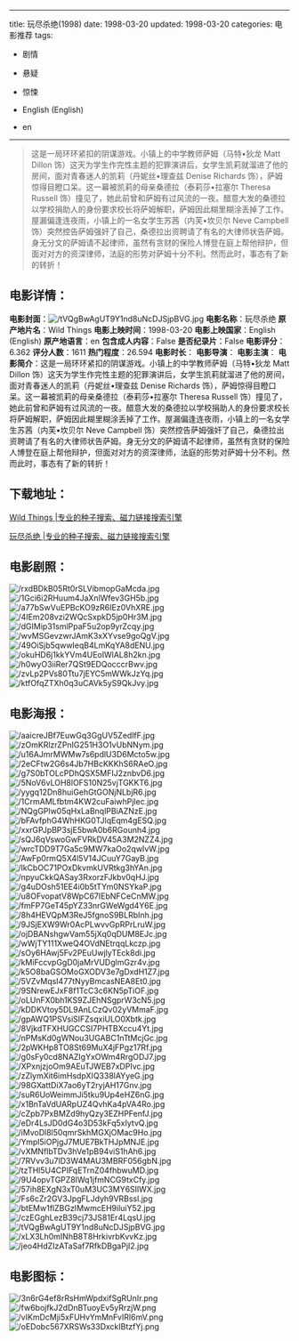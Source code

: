 
---
title: 玩尽杀绝(1998)
date: 1998-03-20
updated: 1998-03-20
categories: 电影推荐
tags:
- 剧情
- 悬疑
- 惊悚

- English (English)
- en
---


> 这是一局环环紧扣的阴谋游戏。小镇上的中学教师萨姆（马特•狄龙 Matt Dillon 饰）这天为学生作完性主题的犯罪演讲后，女学生凯莉就溜进了他的房间，面对青春迷人的凯莉（丹妮丝•理查兹 Denise Richards 饰），萨姆惊得目瞪口呆。这一幕被凯莉的母亲桑德拉（泰莉莎•拉塞尔 Theresa Russell 饰）撞见了，她此前曾和萨姆有过风流的一夜。醋意大发的桑德拉以学校捐助人的身份要求校长将萨姆解职，萨姆因此糊里糊涂丢掉了工作。屋漏偏逢连夜雨，小镇上的一名女学生苏茜（内芙•坎贝尔 Neve Campbell 饰）突然控告萨姆强奸了自己，桑德拉出资聘请了有名的大律师状告萨姆。身无分文的萨姆请不起律师，虽然有贪财的保险人博登在庭上帮他辩护，但面对对方的资深律师，法庭的形势对萨姆十分不利。然而此时，事态有了新的转折！

## **电影详情**：

**电影封面**：<img src="https://image.tmdb.org/t/p/w200/tVQgBwAgUT9Y1nd8uNcDJSjpBVG.jpg" alt="/tVQgBwAgUT9Y1nd8uNcDJSjpBVG.jpg" title="/tVQgBwAgUT9Y1nd8uNcDJSjpBVG.jpg">
**电影名称**：玩尽杀绝
**原产地片名**：Wild Things
**电影上映时间**：1998-03-20
**电影上映国家**：English (English)
**原产地语言**：en
**包含成人内容**：False
**是否纪录片**：False
**电影评分**：6.362
**评分人数**：1611
**热门程度**：26.594
**电影时长**：
**电影导演**：
**电影主演**：
**电影简介**：这是一局环环紧扣的阴谋游戏。小镇上的中学教师萨姆（马特•狄龙 Matt Dillon 饰）这天为学生作完性主题的犯罪演讲后，女学生凯莉就溜进了他的房间，面对青春迷人的凯莉（丹妮丝•理查兹 Denise Richards 饰），萨姆惊得目瞪口呆。这一幕被凯莉的母亲桑德拉（泰莉莎•拉塞尔 Theresa Russell 饰）撞见了，她此前曾和萨姆有过风流的一夜。醋意大发的桑德拉以学校捐助人的身份要求校长将萨姆解职，萨姆因此糊里糊涂丢掉了工作。屋漏偏逢连夜雨，小镇上的一名女学生苏茜（内芙•坎贝尔 Neve Campbell 饰）突然控告萨姆强奸了自己，桑德拉出资聘请了有名的大律师状告萨姆。身无分文的萨姆请不起律师，虽然有贪财的保险人博登在庭上帮他辩护，但面对对方的资深律师，法庭的形势对萨姆十分不利。然而此时，事态有了新的转折！

## **下载地址**：
[Wild Things |专业的种子搜索、磁力链接搜索引擎](https://movie.amd794.com:2083/?search=Wild%20Things&ordering=&mode=match_phrase&page_size=10&page=1)

[玩尽杀绝 |专业的种子搜索、磁力链接搜索引擎](https://movie.amd794.com:2083/?search=%E7%8E%A9%E5%B0%BD%E6%9D%80%E7%BB%9D&ordering=&mode=match_phrase&page_size=10&page=1)
 

## **电影剧照**：
<img src="https://image.tmdb.org/t/p/original/rxdBDkB05Rt0rSLVibmopGaMcda.jpg" alt="/rxdBDkB05Rt0rSLVibmopGaMcda.jpg" title="/rxdBDkB05Rt0rSLVibmopGaMcda.jpg"><img src="https://image.tmdb.org/t/p/original/1Gci6i2RHuum4JaXnlWfev3GH5b.jpg" alt="/1Gci6i2RHuum4JaXnlWfev3GH5b.jpg" title="/1Gci6i2RHuum4JaXnlWfev3GH5b.jpg"><img src="https://image.tmdb.org/t/p/original/a77bSwVuEPBcKO9zR6IEz0VhXRE.jpg" alt="/a77bSwVuEPBcKO9zR6IEz0VhXRE.jpg" title="/a77bSwVuEPBcKO9zR6IEz0VhXRE.jpg"><img src="https://image.tmdb.org/t/p/original/4IEm208vzi2WQcSxpkD5jp0Hr3M.jpg" alt="/4IEm208vzi2WQcSxpkD5jp0Hr3M.jpg" title="/4IEm208vzi2WQcSxpkD5jp0Hr3M.jpg"><img src="https://image.tmdb.org/t/p/original/dGIMip31smlPpaF5u2op9yrZcqy.jpg" alt="/dGIMip31smlPpaF5u2op9yrZcqy.jpg" title="/dGIMip31smlPpaF5u2op9yrZcqy.jpg"><img src="https://image.tmdb.org/t/p/original/wvMSGevzwrJAmK3xXYvse9goQgV.jpg" alt="/wvMSGevzwrJAmK3xXYvse9goQgV.jpg" title="/wvMSGevzwrJAmK3xXYvse9goQgV.jpg"><img src="https://image.tmdb.org/t/p/original/49OiSjb5qwwIeqB4LmKqYA8dENU.jpg" alt="/49OiSjb5qwwIeqB4LmKqYA8dENU.jpg" title="/49OiSjb5qwwIeqB4LmKqYA8dENU.jpg"><img src="https://image.tmdb.org/t/p/original/okuHD6j1kkYVm4UEoIWlAL8h2kn.jpg" alt="/okuHD6j1kkYVm4UEoIWlAL8h2kn.jpg" title="/okuHD6j1kkYVm4UEoIWlAL8h2kn.jpg"><img src="https://image.tmdb.org/t/p/original/h0wyO3iiRer7QSt9EDQocccrBwv.jpg" alt="/h0wyO3iiRer7QSt9EDQocccrBwv.jpg" title="/h0wyO3iiRer7QSt9EDQocccrBwv.jpg"><img src="https://image.tmdb.org/t/p/original/zvLp2PVs80Ttu7jEYC5mWWkJzYq.jpg" alt="/zvLp2PVs80Ttu7jEYC5mWWkJzYq.jpg" title="/zvLp2PVs80Ttu7jEYC5mWWkJzYq.jpg"><img src="https://image.tmdb.org/t/p/original/ktfOfqZTXh0q3uCAVk5yS9QkJvy.jpg" alt="/ktfOfqZTXh0q3uCAVk5yS9QkJvy.jpg" title="/ktfOfqZTXh0q3uCAVk5yS9QkJvy.jpg">

## **电影海报**：
<img src="https://image.tmdb.org/t/p/original/aaicreJBf7EuwGq3GgUV5ZedlfF.jpg" alt="/aaicreJBf7EuwGq3GgUV5ZedlfF.jpg" title="/aaicreJBf7EuwGq3GgUV5ZedlfF.jpg"><img src="https://image.tmdb.org/t/p/original/zOmKRlzrZPnIG251H3O1vUbNNym.jpg" alt="/zOmKRlzrZPnIG251H3O1vUbNNym.jpg" title="/zOmKRlzrZPnIG251H3O1vUbNNym.jpg"><img src="https://image.tmdb.org/t/p/original/u16AJmrMWMw7s6pdlU3D6Mcto5w.jpg" alt="/u16AJmrMWMw7s6pdlU3D6Mcto5w.jpg" title="/u16AJmrMWMw7s6pdlU3D6Mcto5w.jpg"><img src="https://image.tmdb.org/t/p/original/2eCFtw2G6s4Jb7HBcKKKhS6RAeO.jpg" alt="/2eCFtw2G6s4Jb7HBcKKKhS6RAeO.jpg" title="/2eCFtw2G6s4Jb7HBcKKKhS6RAeO.jpg"><img src="https://image.tmdb.org/t/p/original/g7S0bTOLcPDhQSX5MFIJ2znbvD6.jpg" alt="/g7S0bTOLcPDhQSX5MFIJ2znbvD6.jpg" title="/g7S0bTOLcPDhQSX5MFIJ2znbvD6.jpg"><img src="https://image.tmdb.org/t/p/original/5NoV6vLOH8lOFS10N25vjTGKKT6.jpg" alt="/5NoV6vLOH8lOFS10N25vjTGKKT6.jpg" title="/5NoV6vLOH8lOFS10N25vjTGKKT6.jpg"><img src="https://image.tmdb.org/t/p/original/yygq12Dn8huiGehGtGONjNLbjR6.jpg" alt="/yygq12Dn8huiGehGtGONjNLbjR6.jpg" title="/yygq12Dn8huiGehGtGONjNLbjR6.jpg"><img src="https://image.tmdb.org/t/p/original/1CrmAMLfbtm4KW2cuFaiwhPjlec.jpg" alt="/1CrmAMLfbtm4KW2cuFaiwhPjlec.jpg" title="/1CrmAMLfbtm4KW2cuFaiwhPjlec.jpg"><img src="https://image.tmdb.org/t/p/original/NQgGPlw05qHxLaBnqlPBiAZNzE.jpg" alt="/NQgGPlw05qHxLaBnqlPBiAZNzE.jpg" title="/NQgGPlw05qHxLaBnqlPBiAZNzE.jpg"><img src="https://image.tmdb.org/t/p/original/bFAvfphG4WhHKG0TJlqEqm4gESQ.jpg" alt="/bFAvfphG4WhHKG0TJlqEqm4gESQ.jpg" title="/bFAvfphG4WhHKG0TJlqEqm4gESQ.jpg"><img src="https://image.tmdb.org/t/p/original/xxrGPJpBP3sjE5bwA0b6RGounh4.jpg" alt="/xxrGPJpBP3sjE5bwA0b6RGounh4.jpg" title="/xxrGPJpBP3sjE5bwA0b6RGounh4.jpg"><img src="https://image.tmdb.org/t/p/original/sQJ6qVswoGwFVRkDV45A3M2NZZ4.jpg" alt="/sQJ6qVswoGwFVRkDV45A3M2NZZ4.jpg" title="/sQJ6qVswoGwFVRkDV45A3M2NZZ4.jpg"><img src="https://image.tmdb.org/t/p/original/wrcTDD9T7Ga5c9MW7kaOo2qwIvW.jpg" alt="/wrcTDD9T7Ga5c9MW7kaOo2qwIvW.jpg" title="/wrcTDD9T7Ga5c9MW7kaOo2qwIvW.jpg"><img src="https://image.tmdb.org/t/p/original/AwFp0rmQ5X4l5V14JCuuY7GayB.jpg" alt="/AwFp0rmQ5X4l5V14JCuuY7GayB.jpg" title="/AwFp0rmQ5X4l5V14JCuuY7GayB.jpg"><img src="https://image.tmdb.org/t/p/original/lkCbOC71POxDkvmkUVRtkg3hYAn.jpg" alt="/lkCbOC71POxDkvmkUVRtkg3hYAn.jpg" title="/lkCbOC71POxDkvmkUVRtkg3hYAn.jpg"><img src="https://image.tmdb.org/t/p/original/npyuCkkQASay3RxorzFJkbv0qHJ.jpg" alt="/npyuCkkQASay3RxorzFJkbv0qHJ.jpg" title="/npyuCkkQASay3RxorzFJkbv0qHJ.jpg"><img src="https://image.tmdb.org/t/p/original/g4uDOsh51EE4i0b5tTYm0NSYkaP.jpg" alt="/g4uDOsh51EE4i0b5tTYm0NSYkaP.jpg" title="/g4uDOsh51EE4i0b5tTYm0NSYkaP.jpg"><img src="https://image.tmdb.org/t/p/original/u8OFvopatV8WpC67IEbNFCeCnMW.jpg" alt="/u8OFvopatV8WpC67IEbNFCeCnMW.jpg" title="/u8OFvopatV8WpC67IEbNFCeCnMW.jpg"><img src="https://image.tmdb.org/t/p/original/fmFP7GeT45pYZ33nrGWeWgd4Y6E.jpg" alt="/fmFP7GeT45pYZ33nrGWeWgd4Y6E.jpg" title="/fmFP7GeT45pYZ33nrGWeWgd4Y6E.jpg"><img src="https://image.tmdb.org/t/p/original/8h4HEVQpM3ReJ5fgnoS9BLRbInh.jpg" alt="/8h4HEVQpM3ReJ5fgnoS9BLRbInh.jpg" title="/8h4HEVQpM3ReJ5fgnoS9BLRbInh.jpg"><img src="https://image.tmdb.org/t/p/original/9JSjEXW9Wr0AcPLwvvGpRPrLruW.jpg" alt="/9JSjEXW9Wr0AcPLwvvGpRPrLruW.jpg" title="/9JSjEXW9Wr0AcPLwvvGpRPrLruW.jpg"><img src="https://image.tmdb.org/t/p/original/ojDBANshgwVam55jXq0qDUM8EJc.jpg" alt="/ojDBANshgwVam55jXq0qDUM8EJc.jpg" title="/ojDBANshgwVam55jXq0qDUM8EJc.jpg"><img src="https://image.tmdb.org/t/p/original/wWjTY111XweQ4OVdNEtrqqLkczp.jpg" alt="/wWjTY111XweQ4OVdNEtrqqLkczp.jpg" title="/wWjTY111XweQ4OVdNEtrqqLkczp.jpg"><img src="https://image.tmdb.org/t/p/original/sOy6HAwj5Fv2PEuUwjlyTEck8di.jpg" alt="/sOy6HAwj5Fv2PEuUwjlyTEck8di.jpg" title="/sOy6HAwj5Fv2PEuUwjlyTEck8di.jpg"><img src="https://image.tmdb.org/t/p/original/kMiFccvpGgD0jaMrVUDglmGzr4v.jpg" alt="/kMiFccvpGgD0jaMrVUDglmGzr4v.jpg" title="/kMiFccvpGgD0jaMrVUDglmGzr4v.jpg"><img src="https://image.tmdb.org/t/p/original/k5O8baGSOMoGXODV3e7gDxdH1Z7.jpg" alt="/k5O8baGSOMoGXODV3e7gDxdH1Z7.jpg" title="/k5O8baGSOMoGXODV3e7gDxdH1Z7.jpg"><img src="https://image.tmdb.org/t/p/original/5VZvMqsI477tNyyBmcasNEA8Et0.jpg" alt="/5VZvMqsI477tNyyBmcasNEA8Et0.jpg" title="/5VZvMqsI477tNyyBmcasNEA8Et0.jpg"><img src="https://image.tmdb.org/t/p/original/9SNrewEJxF8f1TcC3c6KN5pTiOF.jpg" alt="/9SNrewEJxF8f1TcC3c6KN5pTiOF.jpg" title="/9SNrewEJxF8f1TcC3c6KN5pTiOF.jpg"><img src="https://image.tmdb.org/t/p/original/oLUnFX0bh1KS9ZJEhNSgprW3cN5.jpg" alt="/oLUnFX0bh1KS9ZJEhNSgprW3cN5.jpg" title="/oLUnFX0bh1KS9ZJEhNSgprW3cN5.jpg"><img src="https://image.tmdb.org/t/p/original/kDDKVtoy5DL9AnLCzQv02yVMmaF.jpg" alt="/kDDKVtoy5DL9AnLCzQv02yVMmaF.jpg" title="/kDDKVtoy5DL9AnLCzQv02yVMmaF.jpg"><img src="https://image.tmdb.org/t/p/original/gpAWQ1PSVsiSIFZsqxiULO0Xbtk.jpg" alt="/gpAWQ1PSVsiSIFZsqxiULO0Xbtk.jpg" title="/gpAWQ1PSVsiSIFZsqxiULO0Xbtk.jpg"><img src="https://image.tmdb.org/t/p/original/8VjkdTFXHUGCCSI7PHTBXccu4Yt.jpg" alt="/8VjkdTFXHUGCCSI7PHTBXccu4Yt.jpg" title="/8VjkdTFXHUGCCSI7PHTBXccu4Yt.jpg"><img src="https://image.tmdb.org/t/p/original/nPMsKd0gWNou3UGABC1nTtMcjGc.jpg" alt="/nPMsKd0gWNou3UGABC1nTtMcjGc.jpg" title="/nPMsKd0gWNou3UGABC1nTtMcjGc.jpg"><img src="https://image.tmdb.org/t/p/original/2pWKHp8TO8St69MuX4jFPgz17Rf.jpg" alt="/2pWKHp8TO8St69MuX4jFPgz17Rf.jpg" title="/2pWKHp8TO8St69MuX4jFPgz17Rf.jpg"><img src="https://image.tmdb.org/t/p/original/g0sFy0cd8NAZIgYxOWm4RrgODJ7.jpg" alt="/g0sFy0cd8NAZIgYxOWm4RrgODJ7.jpg" title="/g0sFy0cd8NAZIgYxOWm4RrgODJ7.jpg"><img src="https://image.tmdb.org/t/p/original/XPxnjzjoOm9AEuTJWEB7xDPIvc.jpg" alt="/XPxnjzjoOm9AEuTJWEB7xDPIvc.jpg" title="/XPxnjzjoOm9AEuTJWEB7xDPIvc.jpg"><img src="https://image.tmdb.org/t/p/original/zZlymXit6imHsdpXIQ338lAYyeG.jpg" alt="/zZlymXit6imHsdpXIQ338lAYyeG.jpg" title="/zZlymXit6imHsdpXIQ338lAYyeG.jpg"><img src="https://image.tmdb.org/t/p/original/98GXattDiX7ao6yT2ryjAH17Gnv.jpg" alt="/98GXattDiX7ao6yT2ryjAH17Gnv.jpg" title="/98GXattDiX7ao6yT2ryjAH17Gnv.jpg"><img src="https://image.tmdb.org/t/p/original/suR6UoWeimmJi5tku9Up4eHZ6nG.jpg" alt="/suR6UoWeimmJi5tku9Up4eHZ6nG.jpg" title="/suR6UoWeimmJi5tku9Up4eHZ6nG.jpg"><img src="https://image.tmdb.org/t/p/original/x1BnTaVdUARpUZ4QvhKa4pVA4Ro.jpg" alt="/x1BnTaVdUARpUZ4QvhKa4pVA4Ro.jpg" title="/x1BnTaVdUARpUZ4QvhKa4pVA4Ro.jpg"><img src="https://image.tmdb.org/t/p/original/cZpb7PxBMZd9hyQzy3EZHPFenfJ.jpg" alt="/cZpb7PxBMZd9hyQzy3EZHPFenfJ.jpg" title="/cZpb7PxBMZd9hyQzy3EZHPFenfJ.jpg"><img src="https://image.tmdb.org/t/p/original/eDr4LsJD0dG4o3D53kFq5xIytvQ.jpg" alt="/eDr4LsJD0dG4o3D53kFq5xIytvQ.jpg" title="/eDr4LsJD0dG4o3D53kFq5xIytvQ.jpg"><img src="https://image.tmdb.org/t/p/original/iMvoDl8l50qmrSkhMGXjOMac9Ho.jpg" alt="/iMvoDl8l50qmrSkhMGXjOMac9Ho.jpg" title="/iMvoDl8l50qmrSkhMGXjOMac9Ho.jpg"><img src="https://image.tmdb.org/t/p/original/Ympl5iOPjgJ7MUE7BkTHJpMNJE.jpg" alt="/Ympl5iOPjgJ7MUE7BkTHJpMNJE.jpg" title="/Ympl5iOPjgJ7MUE7BkTHJpMNJE.jpg"><img src="https://image.tmdb.org/t/p/original/vXMNflbTDv3hVe1pB94viS1hAh6.jpg" alt="/vXMNflbTDv3hVe1pB94viS1hAh6.jpg" title="/vXMNflbTDv3hVe1pB94viS1hAh6.jpg"><img src="https://image.tmdb.org/t/p/original/7RVvv3u7lD3W4MAU3MBRF056gbN.jpg" alt="/7RVvv3u7lD3W4MAU3MBRF056gbN.jpg" title="/7RVvv3u7lD3W4MAU3MBRF056gbN.jpg"><img src="https://image.tmdb.org/t/p/original/tzTHl5U4CPIFqETrnZ04fhbwuMD.jpg" alt="/tzTHl5U4CPIFqETrnZ04fhbwuMD.jpg" title="/tzTHl5U4CPIFqETrnZ04fhbwuMD.jpg"><img src="https://image.tmdb.org/t/p/original/9U4opvTGPZ8lWq1jfmNCG9txCfy.jpg" alt="/9U4opvTGPZ8lWq1jfmNCG9txCfy.jpg" title="/9U4opvTGPZ8lWq1jfmNCG9txCfy.jpg"><img src="https://image.tmdb.org/t/p/original/57ih8EXgN3xT0uM3UC3MY6SIlWX.jpg" alt="/57ih8EXgN3xT0uM3UC3MY6SIlWX.jpg" title="/57ih8EXgN3xT0uM3UC3MY6SIlWX.jpg"><img src="https://image.tmdb.org/t/p/original/Fs6cZr2GV3JpgFLJdyh9VRBssl.jpg" alt="/Fs6cZr2GV3JpgFLJdyh9VRBssl.jpg" title="/Fs6cZr2GV3JpgFLJdyh9VRBssl.jpg"><img src="https://image.tmdb.org/t/p/original/btEMw1flZBGzIMwmcEH9iluiY52.jpg" alt="/btEMw1flZBGzIMwmcEH9iluiY52.jpg" title="/btEMw1flZBGzIMwmcEH9iluiY52.jpg"><img src="https://image.tmdb.org/t/p/original/czEGghLezB39cj73JS81Er4LqsU.jpg" alt="/czEGghLezB39cj73JS81Er4LqsU.jpg" title="/czEGghLezB39cj73JS81Er4LqsU.jpg"><img src="https://image.tmdb.org/t/p/original/tVQgBwAgUT9Y1nd8uNcDJSjpBVG.jpg" alt="/tVQgBwAgUT9Y1nd8uNcDJSjpBVG.jpg" title="/tVQgBwAgUT9Y1nd8uNcDJSjpBVG.jpg"><img src="https://image.tmdb.org/t/p/original/xLX3Lh0mINhB8T8HrkivrbKvvKz.jpg" alt="/xLX3Lh0mINhB8T8HrkivrbKvvKz.jpg" title="/xLX3Lh0mINhB8T8HrkivrbKvvKz.jpg"><img src="https://image.tmdb.org/t/p/original/jeo4HdZIzATaSaf7RfkDBgaPjI2.jpg" alt="/jeo4HdZIzATaSaf7RfkDBgaPjI2.jpg" title="/jeo4HdZIzATaSaf7RfkDBgaPjI2.jpg">

## **电影图标**：
<img src="https://image.tmdb.org/t/p/original/3n6rG4ef8rRsHmWpdxifSgRUnIr.png" alt="/3n6rG4ef8rRsHmWpdxifSgRUnIr.png" title="/3n6rG4ef8rRsHmWpdxifSgRUnIr.png"><img src="https://image.tmdb.org/t/p/original/fw6bojfkJ2dDnBTuoyEv5yRrzjW.png" alt="/fw6bojfkJ2dDnBTuoyEv5yRrzjW.png" title="/fw6bojfkJ2dDnBTuoyEv5yRrzjW.png"><img src="https://image.tmdb.org/t/p/original/vIKmDcMji5xFUHvYmMnFvIRl6mV.png" alt="/vIKmDcMji5xFUHvYmMnFvIRl6mV.png" title="/vIKmDcMji5xFUHvYmMnFvIRl6mV.png"><img src="https://image.tmdb.org/t/p/original/oEDobc567XRSWs33DxckIBtzfYj.png" alt="/oEDobc567XRSWs33DxckIBtzfYj.png" title="/oEDobc567XRSWs33DxckIBtzfYj.png">
